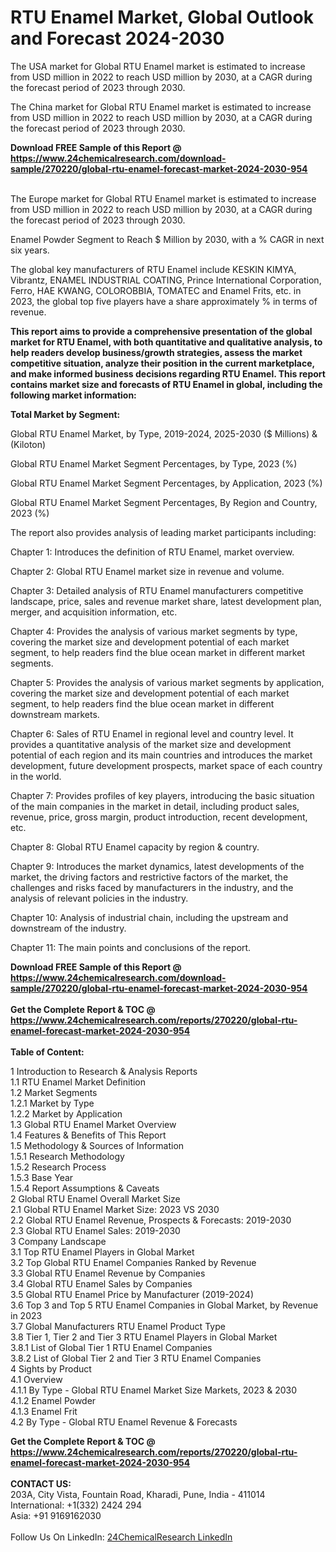 <h1>RTU Enamel Market, Global Outlook and Forecast 2024-2030</h1><p>The USA market for Global RTU Enamel market is estimated to increase from USD million in 2022 to reach USD million by 2030, at a CAGR during the forecast period of 2023 through 2030.</p><p>
</p><p>The China market for Global RTU Enamel market is estimated to increase from USD million in 2022 to reach USD million by 2030, at a CAGR during the forecast period of 2023 through 2030.</p><div><b>Download FREE Sample of this Report @ 
            <a href="https://www.24chemicalresearch.com/download-sample/270220/global-rtu-enamel-forecast-market-2024-2030-954">
            https://www.24chemicalresearch.com/download-sample/270220/global-rtu-enamel-forecast-market-2024-2030-954</a></b></div><br><p>
</p><p>The Europe market for Global RTU Enamel market is estimated to increase from USD million in 2022 to reach USD million by 2030, at a CAGR during the forecast period of 2023 through 2030.</p><p>
Enamel Powder Segment to Reach $ Million by 2030, with a % CAGR in next six years.</p><p>
The global key manufacturers of RTU Enamel include KESKIN KIMYA, Vibrantz, ENAMEL INDUSTRIAL COATING, Prince International Corporation, Ferro, HAE KWANG, COLOROBBIA, TOMATEC and Enamel Frits, etc. in 2023, the global top five players have a share approximately % in terms of revenue.</p><p>
<strong>This report aims to provide a comprehensive presentation of the global market for RTU Enamel, with both quantitative and qualitative analysis, to help readers develop business/growth strategies, assess the market competitive situation, analyze their position in the current marketplace, and make informed business decisions regarding RTU Enamel. This report contains market size and forecasts of RTU Enamel in global, including the following market information:</strong></p><p>
</p><p>
<strong>Total Market by Segment:</strong></p><p>
Global RTU Enamel Market, by Type, 2019-2024, 2025-2030 ($ Millions) &amp; (Kiloton)</p><p>
Global RTU Enamel Market Segment Percentages, by Type, 2023 (%)</p><p>
</p><p>
Global RTU Enamel Market Segment Percentages, by Application, 2023 (%)</p><p>
</p><p>
Global RTU Enamel Market Segment Percentages, By Region and Country, 2023 (%)</p><p>
</p><p>
</p><p></p><p>
The report also provides analysis of leading market participants including:</p><p>
</p><p>
</p><p>
Chapter 1: Introduces the definition of RTU Enamel, market overview.</p><p>
Chapter 2: Global RTU Enamel market size in revenue and volume.</p><p>
Chapter 3: Detailed analysis of RTU Enamel manufacturers competitive landscape, price, sales and revenue market share, latest development plan, merger, and acquisition information, etc.</p><p>
Chapter 4: Provides the analysis of various market segments by type, covering the market size and development potential of each market segment, to help readers find the blue ocean market in different market segments.</p><p>
Chapter 5: Provides the analysis of various market segments by application, covering the market size and development potential of each market segment, to help readers find the blue ocean market in different downstream markets.</p><p>
Chapter 6: Sales of RTU Enamel in regional level and country level. It provides a quantitative analysis of the market size and development potential of each region and its main countries and introduces the market development, future development prospects, market space of each country in the world.</p><p>
Chapter 7: Provides profiles of key players, introducing the basic situation of the main companies in the market in detail, including product sales, revenue, price, gross margin, product introduction, recent development, etc.</p><p>
Chapter 8: Global RTU Enamel capacity by region &amp; country.</p><p>
Chapter 9: Introduces the market dynamics, latest developments of the market, the driving factors and restrictive factors of the market, the challenges and risks faced by manufacturers in the industry, and the analysis of relevant policies in the industry.</p><p>
Chapter 10: Analysis of industrial chain, including the upstream and downstream of the industry.</p><p>
Chapter 11: The main points and conclusions of the report.</p><div><b>Download FREE Sample of this Report @ 
            <a href="https://www.24chemicalresearch.com/download-sample/270220/global-rtu-enamel-forecast-market-2024-2030-954">
            https://www.24chemicalresearch.com/download-sample/270220/global-rtu-enamel-forecast-market-2024-2030-954</a></b></div><br><div><b>Get the Complete Report & TOC @ 
            <a href="https://www.24chemicalresearch.com/reports/270220/global-rtu-enamel-forecast-market-2024-2030-954">
            https://www.24chemicalresearch.com/reports/270220/global-rtu-enamel-forecast-market-2024-2030-954</a></b></div><br>
            <b>Table of Content:</b><p>1 Introduction to Research & Analysis Reports<br />
    1.1 RTU Enamel Market Definition<br />
    1.2 Market Segments<br />
        1.2.1 Market by Type<br />
        1.2.2 Market by Application<br />
    1.3 Global RTU Enamel Market Overview<br />
    1.4 Features & Benefits of This Report<br />
    1.5 Methodology & Sources of Information<br />
        1.5.1 Research Methodology<br />
        1.5.2 Research Process<br />
        1.5.3 Base Year<br />
        1.5.4 Report Assumptions & Caveats<br />
2 Global RTU Enamel Overall Market Size<br />
    2.1 Global RTU Enamel Market Size: 2023 VS 2030<br />
    2.2 Global RTU Enamel Revenue, Prospects & Forecasts: 2019-2030<br />
    2.3 Global RTU Enamel Sales: 2019-2030<br />
3 Company Landscape<br />
    3.1 Top RTU Enamel Players in Global Market<br />
    3.2 Top Global RTU Enamel Companies Ranked by Revenue<br />
    3.3 Global RTU Enamel Revenue by Companies<br />
    3.4 Global RTU Enamel Sales by Companies<br />
    3.5 Global RTU Enamel Price by Manufacturer (2019-2024)<br />
    3.6 Top 3 and Top 5 RTU Enamel Companies in Global Market, by Revenue in 2023<br />
    3.7 Global Manufacturers RTU Enamel Product Type<br />
    3.8 Tier 1, Tier 2 and Tier 3 RTU Enamel Players in Global Market<br />
        3.8.1 List of Global Tier 1 RTU Enamel Companies<br />
        3.8.2 List of Global Tier 2 and Tier 3 RTU Enamel Companies<br />
4 Sights by Product<br />
    4.1 Overview<br />
        4.1.1 By Type - Global RTU Enamel Market Size Markets, 2023 & 2030<br />
        4.1.2 Enamel Powder<br />
        4.1.3 Enamel Frit<br />
    4.2 By Type - Global RTU Enamel Revenue & Forecasts<br /></p><div><b>Get the Complete Report & TOC @ 
            <a href="https://www.24chemicalresearch.com/reports/270220/global-rtu-enamel-forecast-market-2024-2030-954">
            https://www.24chemicalresearch.com/reports/270220/global-rtu-enamel-forecast-market-2024-2030-954</a></b></div><br><b>CONTACT US:</b><br>
            203A, City Vista, Fountain Road, Kharadi, Pune, India - 411014<br>
            International: +1(332) 2424 294<br>
            Asia: +91 9169162030 <br><br>
            Follow Us On LinkedIn: <a href="https://www.linkedin.com/company/24chemicalresearch/">24ChemicalResearch LinkedIn</a>